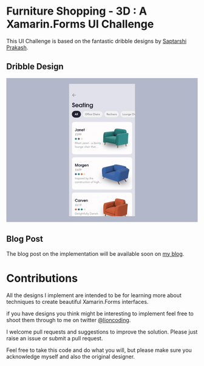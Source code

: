 # Furniture Shopping - 3D : A Xamarin.Forms UI Challenge 

This UI Challenge is based on the fantastic dribble designs by [Saptarshi Prakash](https://dribbble.com/saptarshipr).

## Dribble Design

![](design/FurnitureShopping3d-dribbble-shot.gif)

## Blog Post

The blog post on the implementation will be available soon on [my blog](https://lioncoding.com).

# Contributions

All the designs I implement are intended to be for learning more about techniques to create beautiful Xamarin.Forms interfaces.

if you have designs you think might be interesting to implement feel free to shoot them through to me on twitter [@lioncoding](https://twitter.com/lioncoding).

I welcome pull requests and suggestions to improve the solution. Please just raise an issue or submit a pull request.

Feel free to take this code and do what you will, but please make sure you acknowledge myself and also the original designer.